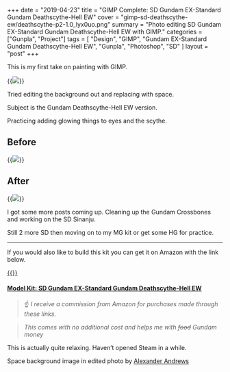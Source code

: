 +++
date = "2019-04-23"
title = "GIMP Complete: SD Gundam EX-Standard Gundam Deathscythe-Hell EW"
cover = "gimp-sd-deathscythe-ew/deathscythe-p2-1.0_lyx0uo.png"
summary = "Photo editing SD Gundam EX-Standard Gundam Deathscythe-Hell EW with GIMP."
categories = ["Gunpla", "Project"]
tags = [
  "Design",
  "GIMP",
  "Gundam EX-Standard Gundam Deathscythe-Hell EW",
  "Gunpla",
  "Photoshop",
  "SD"
]
layout = "post"
+++

This is my first take on painting with GIMP.

{{<image src="gimp-sd-deathscythe-ew/scaled_deathscythe-p1_kbhaah.png">}}

Tried editing the background out and replacing with space.

Subject is the Gundam Deathscythe-Hell EW version.

Practicing adding glowing things to eyes and the scythe.

## Before

{{<image src="gimp-sd-deathscythe-ew/scaled_deathscythe-p2-1.0-orig_jyzn5q.png">}}

## After

{{<image src="gimp-sd-deathscythe-ew/deathscythe-p2-1.0_lyx0uo.png">}}

I got some more posts coming up. Cleaning up the Gundam Crossbones and working on the SD Sinanju.

Still 2 more SD then moving on to my MG kit or get some HG for practice.

---

If you would also like to build this kit you can get it on Amazon with the link below.

[{{<smallImage src="gimp-sd-deathscythe-ew/20190406_134725_isgzrg.jpg">}}](https://amzn.to/2Wrz2qq)

#### [Model Kit: SD Gundam EX-Standard Gundam Deathscythe-Hell EW](https://amzn.to/2Wrz2qq)

>:point_up: *I receive a commission from Amazon for purchases made through these links.*

>*This comes with no additional cost and helps me with ~~food~~ Gundam money*

This is actually quite relaxing. Haven’t opened Steam in a while.

Space background image in edited photo by [Alexander Andrews](https://unsplash.com/@alex_andrews?utm_medium=referral&utm_campaign=photographer-credit&utm_content=creditBadge)
